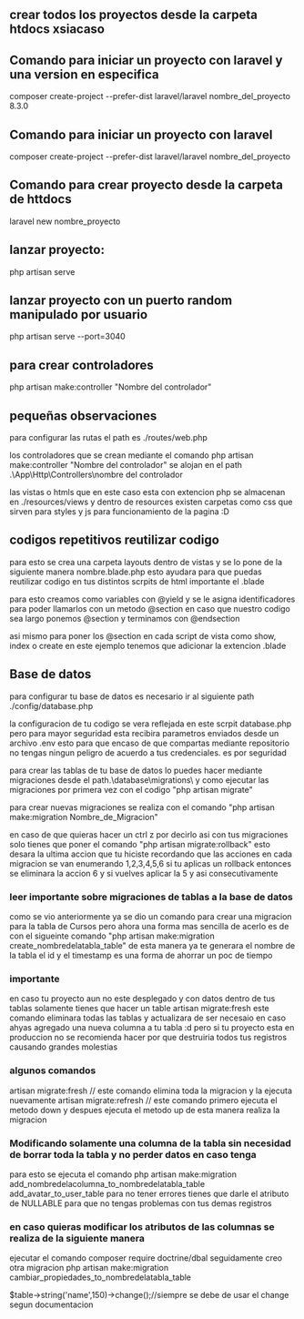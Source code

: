 ## crear todos los proyectos desde la carpeta htdocs xsiacaso 

## Comando para iniciar un proyecto con laravel y una version en especifica
composer create-project --prefer-dist laravel/laravel nombre_del_proyecto 8.3.0

## Comando para iniciar un proyecto con laravel
composer create-project --prefer-dist laravel/laravel nombre_del_proyecto

## Comando para crear proyecto desde la carpeta de httdocs
laravel new nombre_proyecto

## lanzar proyecto: 

php artisan serve

## lanzar proyecto con un puerto random manipulado por usuario
php artisan serve --port=3040 

## para crear controladores

php artisan make:controller "Nombre del controlador"

## pequeñas observaciones 

<p>para configurar las rutas el path es ./routes/web.php</p>

<p>los controladores que se crean mediante el comando php artisan make:controller "Nombre del controlador" se alojan en 
el path .\App\Http\Controllers\nombre del controlador</p>

<p>las vistas o htmls que en este caso esta con extencion php se almacenan en ./resources/views y dentro de resources existen carpetas como css que sirven para styles y js para funcionamiento de la pagina :D </p>

## codigos repetitivos reutilizar codigo 

<p>para esto se crea una carpeta layouts dentro de vistas y se lo pone de la siguiente manera nombre.blade.php
esto ayudara para que puedas reutilizar codigo en tus distintos scrpits de html importante el .blade</p>

<p>para esto creamos como variables con @yield y se le asigna identificadores para poder llamarlos con un metodo @section
en caso que nuestro codigo sea largo ponemos @section y terminamos con @endsection </p>

<p>asi mismo para poner los @section en cada script de vista como show, index o create en este ejemplo tenemos que 
adicionar la extencion .blade</p>

## Base de datos

<p> para configurar tu base de datos es necesario ir al siguiente path ./config/database.php</p>
<p> la configuracion de tu codigo se vera reflejada en este scrpit database.php pero para mayor seguridad esta
recibira parametros enviados desde un archivo .env esto para que encaso de que compartas mediante repositorio
no tengas ningun peligro de acuerdo a tus credenciales. es por seguridad</p>

<p> para crear las tablas de tu base de datos lo puedes hacer mediante migraciones desde el path.\database\migrations\ y como
ejecutar las migraciones por primera vez con el codigo "php artisan migrate"

<p> para crear nuevas migraciones se realiza con el comando "php artisan make:migration Nombre_de_Migracion"

<p> en caso de que quieras hacer un ctrl z por decirlo asi con tus migraciones solo tienes que poner el comando
"php artisan migrate:rollback" esto desara la ultima accion que tu hiciste recordando que las acciones en cada migracion
se van enumerando 1,2,3,4,5,6 si tu aplicas un rollback entonces se eliminara la accion 6 y si vuelves aplicar la 5 y asi consecutivamente </p>

### leer importante sobre migraciones de tablas a la base de datos 
<p> como se vio anteriormente ya se dio un comando para crear una migracion para la tabla de Cursos pero ahora una forma mas sencilla de acerlo es de con el sigueinte comando "php artisan make:migration create_nombredelatabla_table" de esta manera ya te generara el nombre de la tabla el id y el timestamp es una forma de ahorrar un poc de tiempo

### importante
<p> en caso tu proyecto aun no este desplegado y con datos dentro de tus tablas solamente tienes que hacer un table artisan migrate:fresh este comando eliminara todas las tablas y actualizara de ser necesaio en caso ahyas agregado una nueva columna a tu tabla :d pero si tu proyecto esta en produccion no se recomienda hacer por que destruiria todos tus registros causando grandes molestias

### algunos comandos 
artisan migrate:fresh // este comando elimina toda la migracion y la ejecuta nuevamente
artisan migrate:refresh // este comando primero ejecuta el metodo down y despues ejecuta el metodo up de esta manera realiza la migracion 

### Modificando solamente una columna de la tabla sin necesidad de borrar toda la tabla y no perder datos en caso tenga
<p> para esto se ejecuta el comando php artisan make:migration add_nombredelacolumna_to_nombredelatabla_table      add_avatar_to_user_table 
para no tener errores tienes que darle el atributo de NULLABLE para que no tengas problemas con tus demas registros

### en caso quieras modificar los atributos de las columnas se realiza de la siguiente manera
ejecutar el comando composer require doctrine/dbal
seguidamente creo otra migracion php artisan make:migration cambiar_propiedades_to_nombredelatabla_table

$table->string('name',150)->change();//siempre se debe de usar el change segun documentacion